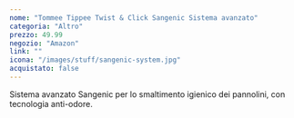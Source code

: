 ```yaml
---
nome: "Tommee Tippee Twist & Click Sangenic Sistema avanzato"
categoria: "Altro"
prezzo: 49.99
negozio: "Amazon"
link: ""
icona: "/images/stuff/sangenic-system.jpg"
acquistato: false
---
```


Sistema avanzato Sangenic per lo smaltimento igienico dei pannolini, con tecnologia anti-odore.
